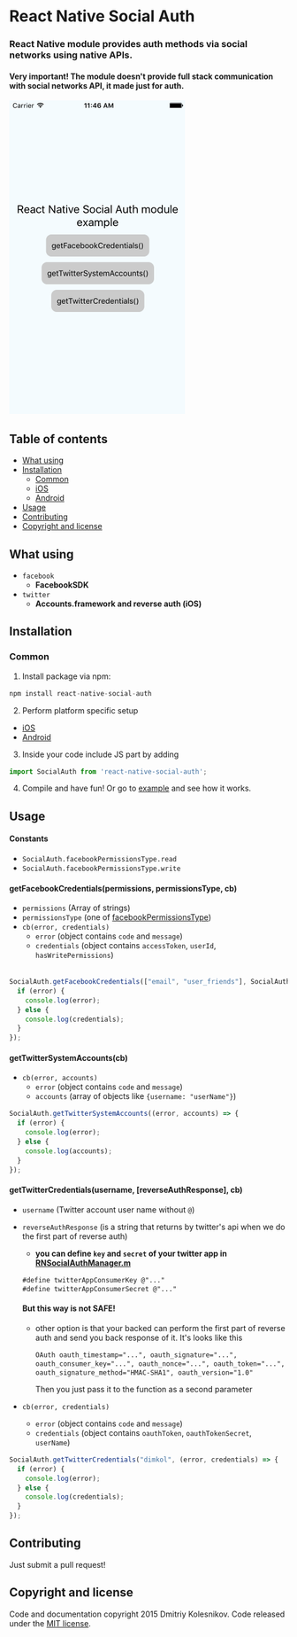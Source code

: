 # React Native Social Auth

### React Native module provides auth methods via social networks using native APIs.
#### Very important! The module doesn't provide full stack communication with social networks API, it made just for auth.

![preview](images/social_auth_example.gif)

## Table of contents
- [What using](#what-using)
- [Installation](#installation)
  - [Common](#common)
  - [iOS](ios)
  - [Android](android)
- [Usage](#usage)
- [Contributing](#contributing)
- [Copyright and license](#copyright-and-license)

## What using
- `facebook`
  - __FacebookSDK__
- `twitter`
	- __Accounts.framework and reverse auth (iOS)__

## Installation

### Common
1. Install package via npm:

```javascript
npm install react-native-social-auth
```

2. Perform platform specific setup
  - [iOS](ios)
  - [Android](android)

3. Inside your code include JS part by adding

  ```javascript
  import SocialAuth from 'react-native-social-auth';
  ```

4. Compile and have fun! Or go to [example](example) and see how it works.

## Usage

#### Constants
  - `SocialAuth.facebookPermissionsType.read`
  - `SocialAuth.facebookPermissionsType.write`


#### getFacebookCredentials(permissions, permissionsType, cb)
  - `permissions` (Array of strings)
  - `permissionsType` (one of [facebookPermissionsType](#constants))
  - `cb(error, credentials)`
    - `error` (object contains `code` and `message`)
    - `credentials` (object contains `accessToken`, `userId`, `hasWritePermissions`)

```javascript

SocialAuth.getFacebookCredentials(["email", "user_friends"], SocialAuth.facebookPermissionsType.read, (error, credentials) => {
  if (error) {
    console.log(error);
  } else {
    console.log(credentials);
  }
});
```

#### getTwitterSystemAccounts(cb)
  - `cb(error, accounts)`
    - `error` (object contains `code` and `message`)
    - `accounts` (array of objects like `{username: "userName"}`)

```javascript
SocialAuth.getTwitterSystemAccounts((error, accounts) => {
  if (error) {
    console.log(error);
  } else {
    console.log(accounts);
  }
});
```

#### getTwitterCredentials(username, [reverseAuthResponse], cb)
  - `username` (Twitter account user name without `@`)
  - `reverseAuthResponse` (is a string that returns by twitter's api when we do the first part of reverse auth)
    - __you can define `key` and `secret` of your twitter app in [RNSocialAuthManager.m](ios/RNSocialAuthManager.m)__
    ```
    #define twitterAppConsumerKey @"..."
    #define twitterAppConsumerSecret @"..."
    ```
    #### But this way is not SAFE!

    - other option is that your backed can perform the first part of reverse auth and send you back response of it.
      It's looks like this
      ```
      OAuth oauth_timestamp="...", oauth_signature="...", oauth_consumer_key="...", oauth_nonce="...", oauth_token="...", oauth_signature_method="HMAC-SHA1", oauth_version="1.0"
      ```
      Then you just pass it to the function as a second parameter

  - `cb(error, credentials)`
    - `error` (object contains `code` and `message`)
    - `credentials` (object contains `oauthToken`, `oauthTokenSecret`, `userName`)

```javascript
SocialAuth.getTwitterCredentials("dimkol", (error, credentials) => {
  if (error) {
    console.log(error);
  } else {
    console.log(credentials);
  }
});
```

## Contributing

Just submit a pull request!

## Copyright and license

Code and documentation copyright 2015 Dmitriy Kolesnikov. Code released under the [MIT license](LICENSE).
